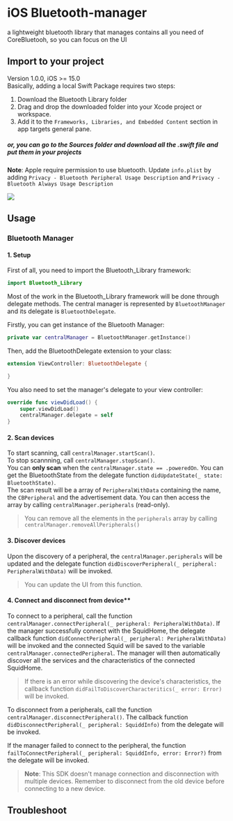 # iOS Bluetooth-manager
a lightweight bluetooth library that manages contains all you need of CoreBluetooh, so you can focus on the UI
<br>

## Import to your project
Version 1.0.0, iOS >= 15.0
<br>
Basically, adding a local Swift Package requires two steps:
1.  Download the Bluetooth Library folder
2.  Drag and drop the downloaded folder into your Xcode project or workspace.
3.  Add it to the `Frameworks, Libraries, and Embedded Content` section in app targets general pane.

##### or, you can go to the Sources folder and download all the .swift file and put them in your projects

 **Note**: Apple require permission to use bluetooth. Update `info.plist` by adding `Privacy - Bluetooth Peripheral Usage Description` and `Privacy - Bluetooth Always Usage Description`
 
 <img src="https://cdn-learn.adafruit.com/assets/assets/000/099/661/medium640/breakout_boards_Screen_Shot_2021-02-18_at_10.21.15_PM.png?1613704897">
 
 
 ## Usage

### Bluetooth Manager

 #### 1. Setup
 First of all, you need to import the Bluetooth_Library framework:
````swift
import Bluetooth_Library
````
Most of the work in the Bluetooth_Library framework will be done through delegate methods. The central manager is represented by `BluetoothManager` and its delegate is `BluetoothDelegate`.

Firstly, you can get instance of the Bluetooth Manager:
````swift
private var centralManager = BluetoothManager.getInstance()
````

Then, add the BluetoothDelegate extension to your class:
````swift
extension ViewController: BluetoothDelegate {

}
````
You also need to set the manager's delegate to your view controller:
````swift
override func viewDidLoad() {
	super.viewDidLoad()
	centralManager.delegate = self
}
````
#### 2. Scan devices
To start scanning, call `centralManager.startScan()`.<br>
To stop scannning, call `centralManager.stopScan()`.<br>
You can **only scan** when the `centralManager.state == .poweredOn`. You can get the BluetoothState from the delegate function `didUpdateState(_ state: BluetoothState)`. <br>
The scan result will be a array of `PeripheralWithData` containing the name, the `CBPeripheral` and the advertisement data.
You can then access the array by calling `centralManager.peripherals` (read-only). 

> You can remove all the elements in the `peripherals` array by calling `centralManager.removeAllPeripherals()` 

#### 3. Discover devices  
Upon the discovery of a peripheral, the `centralManager.peripherals` will be updated and the delegate function `didDiscoverPeripheral(_ peripheral: PeripheralWithData)` will be invoked. 
> You can update the UI from this function.

#### 4. Connect and disconnect from device**  
To connect to a peripheral, call the function `centralManager.connectPeripheral(_ peripheral: PeripheralWithData)`. If the manager successfully connect with the SquidHome, the delegate callback function `didConnectPeripheral(_ peripheral: PeripheralWithData)` will be invoked and the connected Squid will be saved to the variable `centralManager.connectedPeripheral`. The manager will then automatically discover all the services and the characteristics of the connected SquidHome. 
> If there is an error while discovering the device's characteristics, the callback function `didFailToDiscoverCharacteritics(_ error: Error)` will be invoked.
 
To disconnect from a peripherals, call the function `centralManager.disconnectPeripheral()`. The callback function `didDisconnectPeripheral(_ peripheral: SquiddInfo)` from the delegate will be invoked.

If the manager failed to connect to the peripheral, the function `failToConnectPeripheral(_ peripheral: SquiddInfo, error: Error?)` from the delegate will be invoked.

> **Note**: This SDK doesn't manage connection and disconnection with multiple devices. Remember to disconnect from the old device before connecting to a new device.

## Troubleshoot
